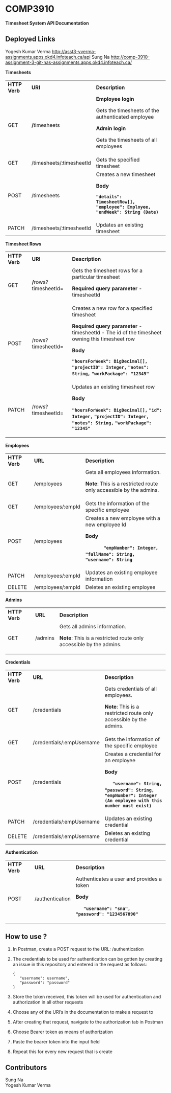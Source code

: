 # COMP3910
**Timesheet System API Documentation**


## Deployed Links
Yogesh Kumar Verma http://asst3-yverma-assignments.apps.okd4.infoteach.ca/api
Sung Na http://comp-3910-assignment-3-git-nas-assignments.apps.okd4.infoteach.ca/ 


**Timesheets**

<table>
  <tr>
   <td><strong>HTTP Verb</strong>
   </td>
   <td><strong>URI</strong>
   </td>
   <td><strong>Description</strong>
   </td>
  </tr>
  <tr>
   <td>GET
   </td>
   <td><strong>/</strong>timesheets
   </td>
   <td><strong>Employee login</strong>
<p>
Gets the timesheets of the authenticated employee
<p>
<strong>Admin login</strong>
<p>
Gets the timesheets of all employees
   </td>
  </tr>
  <tr>
   <td>GET
   </td>
   <td>/timesheets/:timesheetId
   </td>
   <td>Gets the specified timesheet
   </td>
  </tr>
  <tr>
   <td>POST
   </td>
   <td>/timesheets
   </td>
   <td>Creates a new timesheet
<p>
<strong>Body</strong>
<p>
<strong><code>"details": TimesheetRow[],</code></strong>
<strong><code>"employee": Employee,</code></strong>
<strong><code>"endWeek": String (Date)</code></strong>
   </td>
  </tr>
  <tr>
   <td>PATCH
   </td>
   <td>/timesheets/:timesheetId
   </td>
   <td>Updates an existing timesheet
   </td>
  </tr>
</table>


**Timesheet Rows**

<table>
  <tr>
   <td><strong>HTTP Verb</strong>
   </td>
   <td><strong>URI</strong>
   </td>
   <td><strong>Description</strong>
   </td>
  </tr>
  <tr>
   <td>GET
   </td>
   <td><strong>/</strong>rows?timesheetId=
   </td>
   <td>Gets the timesheet rows for a particular timesheet
<p>
<strong>Required query parameter</strong> - timesheetId
   </td>
  </tr>
  <tr>
   <td>POST
   </td>
   <td>/rows?timesheetId=
   </td>
   <td>Creates a new row for a specified timesheet
<p>
<strong>Required query parameter </strong>- timesheetId - The id of the timesheet owning this timesheet row
<p>
<strong>Body</strong>
<p>
<strong><code>"hoursForWeek": BigDecimal[],</code></strong>
<strong><code>"projectID": Integer,</code></strong>
<strong><code>"notes": String,</code></strong>
<strong><code>"workPackage": "12345"</code></strong>
   </td>
  </tr>
  <tr>
   <td>PATCH
   </td>
   <td>/rows?timesheetId=
   </td>
   <td>Updates an existing timesheet row 
<p>
<strong>Body</strong>
<p>
<strong><code>"hoursForWeek": BigDecimal[],</code></strong>
<strong><code>"id": Integer,</code></strong>
<strong><code>"projectID": Integer,</code></strong>
<strong><code>"notes": String,</code></strong>
<strong><code>"workPackage": "12345"</code></strong>
   </td>
  </tr>
</table>


**Employees**

<table>
  <tr>
   <td><strong>HTTP Verb</strong>
   </td>
   <td><strong>URL</strong>
   </td>
   <td><strong>Description</strong>
   </td>
  </tr>
  <tr>
   <td>GET
   </td>
   <td>/employees
   </td>
   <td>Gets all employees information.
<p>
<strong>Note</strong>: This is a restricted route only accessible by the admins.
   </td>
  </tr>
  <tr>
   <td>GET
   </td>
   <td>/employees/:empId
   </td>
   <td>Gets the information of the specific employee
   </td>
  </tr>
  <tr>
   <td>POST
   </td>
   <td>/employees
   </td>
   <td>Creates a new employee with a new employee Id
<p>
<strong>Body</strong>
<p>
<strong><code>       "empNumber": Integer,</code></strong>
<strong><code>       "fullName": String,</code></strong>
<strong><code>       "username": String</code></strong>
   </td>
  </tr>
  <tr>
   <td>PATCH
   </td>
   <td>/employees/:empId
   </td>
   <td>Updates an existing employee information
   </td>
  </tr>
  <tr>
   <td>DELETE
   </td>
   <td>/employees/:empId
   </td>
   <td>Deletes an existing employee
   </td>
  </tr>
</table>


**Admins**


<table>
  <tr>
   <td><strong>HTTP Verb</strong>
   </td>
   <td><strong>URL</strong>
   </td>
   <td><strong>Description</strong>
   </td>
  </tr>
  <tr>
   <td>GET
   </td>
   <td>/admins
   </td>
   <td>Gets all admins information.
<p>
<strong>Note</strong>: This is a restricted route only accessible by the admins.
   </td>
  </tr>
</table>


**Credentials**


<table>
  <tr>
   <td><strong>HTTP Verb</strong>
   </td>
   <td><strong>URL</strong>
   </td>
   <td><strong>Description</strong>
   </td>
  </tr>
  <tr>
   <td>GET
   </td>
   <td>/credentials
   </td>
   <td>Gets credentials of all employees.
<p>
<strong>Note</strong>: This is a restricted route only accessible by the admins.
   </td>
  </tr>
  <tr>
   <td>GET
   </td>
   <td>/credentials/:empUsername
   </td>
   <td>Gets the information of the specific employee
   </td>
  </tr>
  <tr>
   <td>POST
   </td>
   <td>/credentials
   </td>
   <td>Creates a credential for an employee
<p>
<strong>Body</strong>
<p>
<strong><code>   "username": String,</code></strong>
<strong><code>   "password": String,</code></strong>
<strong><code>   "empNumber": Integer (An employee with this number must exist)</code></strong>
   </td>
  </tr>
  <tr>
   <td>PATCH
   </td>
   <td>/credentials/:empUsername
   </td>
   <td>Updates an existing credential
   </td>
  </tr>
  <tr>
   <td>DELETE
   </td>
   <td>/credentials/:empUsername
   </td>
   <td>Deletes an existing credential
   </td>
  </tr>
</table>


**Authentication**


<table>
  <tr>
   <td><strong>HTTP Verb</strong>
   </td>
   <td><strong>URL</strong>
   </td>
   <td><strong>Description</strong>
   </td>
  </tr>
  <tr>
   <td>POST
   </td>
   <td>/authentication
   </td>
   <td>Authenticates a user and provides a token
<p>
<strong>Body</strong>
<p>
<strong><code>   "username": "sna",</code></strong>
<strong><code>   "password": "1234567890"</code></strong>
   </td>
  </tr>
</table>

## How to use ?
1. In Postman, create a POST request to the URL: /authentication
2. The credentials to be used for authentication can be gotten by creating an issue in this repository
and entered in the request as follows:

    ```
    {
       "username": username",
       "password": "password"
    }
    ```


3. Store the token received, this token will be used for authentication and authorization in all other requests
4. Choose any of the URI’s in the documentation to make a request to
5. After creating that request, navigate to the authorization tab in Postman
6. Choose Bearer token as means of authorization
7. Paste the bearer token into the input field
8. Repeat this for every new request that is create

## Contributors
Sung Na\
Yogesh Kumar Verma
